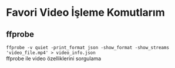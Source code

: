 # Favori Video İşleme Komutlarım

## ffprobe
`ffprobe -v quiet -print_format json -show_format -show_streams 'video_file.mp4' > video_info.json`<br>
ffprobe ile video özelliklerini sorgulama


